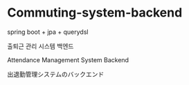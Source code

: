 # Commuting-system-backend
spring boot + jpa + querydsl

출퇴근 관리 시스템 백엔드

Attendance Management System Backend

出退勤管理システムのバックエンド
